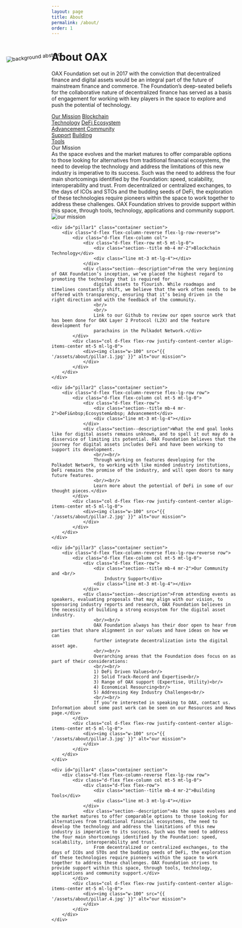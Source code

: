 ```yaml
---
layout: page
title: About
permalink: /about/
order: 1
---
```

<div class="container d-flex flex-column">
    <div class="d-flex d-flex flex-column flex-lg-row row flex-grow-1" style="z-index: 1;">
        <h1 class="page-title blue1 col">
            <div class="animate__animated animate__fadeInUp">About OAX
            </div> 
        </h1>
        <p class="page-subheading col">OAX Foundation set out in 2017 with the conviction that decentralized finance and digital assets would be an integral part of the future of mainstream finance and commerce. The Foundation’s deep-seated beliefs for the collaborative nature of decentralized finance has served as a basis of engagement for working with key players in the space to explore and push the potential of technology.
        </p>
    </div>
    <div class="d-none d-lg-flex flex-row flex-wrap anchors w-50" style="z-index: 1;">
        <a href="#our-mision" class="mr-4 go-to-anchor">Our Mission</a>
        <a href="#pillar1" class="mr-4 go-to-anchor">Blockchain<br/>Technology</a>
        <a href="#pillar2" class="mr-4 go-to-anchor">DeFi Ecosystem<br/>Advancement </a>
        <a href="#pillar3" class="mr-4 go-to-anchor">Community<br/>Support</a>
        <a href="#pillar4" class="mr-4 go-to-anchor">Building<br/>Tools</a>
    </div>
    <img src="{{ '/assets/deco.3.png' | prepend: site.url }}" alt="background abstract" 
        class="d-none d-lg-block"
        style="pointer-events: none; position: absolute; transform: rotate(-6deg) translate(130px, -234px); left: 0;">
</div>
<div class="bg-white pt-5 mt-5 sections">
    <div id="our-mission" class="container section pt-5">
        <div class="d-flex flex-column-reverse flex-lg-row row">
            <div class="d-flex flex-column col mt-5 mt-lg-0">
                <div class="d-flex flex-row">
                    <div class="section--title mb-4 mr-2">Our Mission</div>
                    <div class="line mt-3 mt-lg-2"></div>
                </div>
                <div class="section--description">As the space evolves and the market matures to offer comparable options to those looking for alternatives from traditional financial ecosystems, the need to develop the technology and address the limitations of this new industry is imperative to its success. Such was the need to address the four main shortcomings identified by the Foundation: speed, scalability, interoperability and trust.
                    From decentralized or centralized exchanges, to the days of ICOs and STOs and the budding seeds of DeFi, the exploration of these technologies require pioneers within the space to work together to address these challenges. OAX Foundation strives to provide support within this space, through tools, technology, applications and community support.</div>
            </div>
            <div class="col d-flex flex-row justify-content-center align-items-center mt-5 ml-lg-0">
                <div><img class="w-100" src="{{ '/assets/about/our-mission.jpg' }}" alt="our mission">
                </div>
            </div>
        </div>
    </div>

    <div id="pillar1" class="container section">
        <div class="d-flex flex-column-reverse flex-lg-row-reverse">
            <div class="d-flex flex-column col">
                <div class="d-flex flex-row mt-5 mt-lg-0">
                    <div class="section--title mb-4 mr-2">Blockchain Technology</div>
                    <div class="line mt-3 mt-lg-4"></div>
                </div>
                <div class="section--description">From the very beginning of OAX Foundation’s inception, we’ve placed the highest regard to promoting the technology that is required for
                    digital assets to flourish. While roadmaps and timelines constantly shift, we believe that the work often needs to be offered with transparency, ensuring that it’s being driven in the right direction and with the feedback of the community.
                    <br/>
                    <br/>
                    Link to our Github to review our open source work that has been done for OAX Layer 2 Protocol (L2X) and the feature development for
                    parachains in the Polkadot Network.</div>
            </div>
            <div class="col d-flex flex-row justify-content-center align-items-center mt-5 ml-lg-0">
                <div><img class="w-100" src="{{ '/assets/about/pillar.1.jpg' }}" alt="our mission">
                </div>
            </div>
        </div>
    </div>

    <div id="pillar2" class="container section">
        <div class="d-flex flex-column-reverse flex-lg-row row">
            <div class="d-flex flex-column col mt-5 mt-lg-0">
                <div class="d-flex flex-row">
                    <div class="section--title mb-4 mr-2">DeFi&nbsp;Ecosystem&nbsp; Advancement</div>
                    <div class="line mt-3 mt-lg-4"></div>
                </div>
                <div class="section--description">What the end goal looks like for digital assets remains unknown, and to spell it out may do a disservice of limiting its potential. OAX Foundation believes that the journey for digital assets includes DeFi and have been working to support its development.
                    <br/><br/>
                    Through working on features developing for the Polkadot Network, to working with like minded industry institutions, DeFi remains the promise of the industry, and will open doors to many future features.
                    <br/><br/>
                    Learn more about the potential of DeFi in some of our thought pieces.</div>
            </div>
            <div class="col d-flex flex-row justify-content-center align-items-center mt-5 ml-lg-0">
                <div><img class="w-100" src="{{ '/assets/about/pillar.2.jpg' }}" alt="our mission">
                </div>
            </div>
        </div>
    </div>

    <div id="pillar3" class="container section">
        <div class="d-flex flex-column-reverse flex-lg-row-reverse row">
            <div class="d-flex flex-column col mt-5 mt-lg-0">
                <div class="d-flex flex-row">
                    <div class="section--title mb-4 mr-2">Our Community and <br/>
                        Industry Support</div>
                    <div class="line mt-3 mt-lg-4"></div>
                </div>
                <div class="section--description">From attending events as speakers, evaluating proposals that may align with our vision, to sponsoring industry reports and research, OAX Foundation believes in the necessity of building a strong ecosystem for the digital asset industry.
                    <br/><br/>
                    OAX Foundation always has their door open to hear from parties that share alignment in our values and have ideas on how we can
                    further integrate decentralization into the digital asset age.
                    <br/><br/>
                    Overarching areas that the Foundation does focus on as part of their considerations:
                    <br/><br/>
                    1) DeFi Driven Values<br/>
                    2) Solid Track-Record and Expertise<br/>
                    3) Range of OAX support (Expertise, Utility)<br/>
                    4) Economical Resourcing<br/>
                    5) Addressing Key Industry Challenges<br/>
                    <br/><br/>
                    If you’re interested in speaking to OAX, contact us. Information about some past work can be seen on our Resources and News page.</div>
            </div>
            <div class="col d-flex flex-row justify-content-center align-items-center mt-5 ml-lg-0">
                <div><img class="w-100" src="{{ '/assets/about/pillar.3.jpg' }}" alt="our mission">
                </div>
            </div>
        </div>
    </div>

    <div id="pillar4" class="container section">
        <div class="d-flex flex-column-reverse flex-lg-row row">
            <div class="d-flex flex-column col mt-5 mt-lg-0">
                <div class="d-flex flex-row">
                    <div class="section--title mb-4 mr-2">Building Tools</div>
                    <div class="line mt-3 mt-lg-4"></div>
                </div>
                <div class="section--description">As the space evolves and the market matures to offer comparable options to those looking for alternatives from traditional financial ecosystems, the need to develop the technology and address the limitations of this new industry is imperative to its success. Such was the need to address the four main shortcomings identified by the Foundation: speed, scalability, interoperability and trust.
                    From decentralized or centralized exchanges, to the days of ICOs and STOs and the budding seeds of DeFi, the exploration of these technologies require pioneers within the space to work together to address these challenges. OAX Foundation strives to provide support within this space, through tools, technology, applications and community support.</div>
            </div>
            <div class="col d-flex flex-row justify-content-center align-items-center mt-5 ml-lg-0">
                <div><img class="w-100" src="{{ '/assets/about/pillar.4.jpg' }}" alt="our mission">
                </div>
            </div>
        </div>
    </div>
</div>